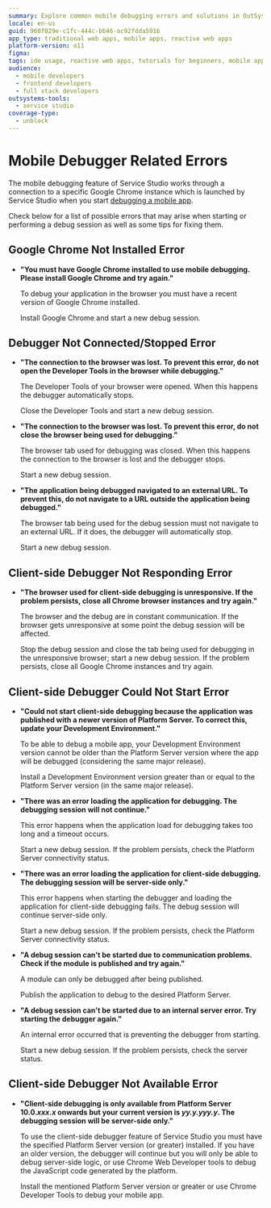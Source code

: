 ```yaml
---
summary: Explore common mobile debugging errors and solutions in OutSystems 11 (O11) when using Google Chrome.
locale: en-us
guid: 960f029e-c1fc-444c-bb46-ac92fdda5916
app_type: traditional web apps, mobile apps, reactive web apps
platform-version: o11
figma:
tags: ide usage, reactive web apps, tutorials for beginners, mobile app debugging, google chrome, error handling
audience:
  - mobile developers
  - frontend developers
  - full stack developers
outsystems-tools:
  - service studio
coverage-type:
  - unblock
---
```


# Mobile Debugger Related Errors

The mobile debugging feature of Service Studio works through a connection to a specific Google Chrome instance which is launched by Service Studio when you start [debugging a mobile app](<../../../debugging-apps/intro.md#mobile-debugging-scenarios>).

Check below for a list of possible errors that may arise when starting or performing a debug session as well as some tips for fixing them.

## Google Chrome Not Installed Error

* **"You must have Google Chrome installed to use mobile debugging. Please install Google Chrome and try again."**

    To debug your application in the browser you must have a recent version of Google Chrome installed.

    Install Google Chrome and start a new debug session.

## Debugger Not Connected/Stopped Error

* **"The connection to the browser was lost. To prevent this error, do not open the Developer Tools in the browser while debugging."**

    The Developer Tools of your browser were opened. When this happens the debugger automatically stops.  

    Close the Developer Tools and start a new debug session.

* **"The connection to the browser was lost. To prevent this error, do not close the browser being used for debugging."**

    The browser tab used for debugging was closed. When this happens the connection to the browser is lost and the debugger stops.

    Start a new debug session.

* **"The application being debugged navigated to an external URL. To prevent this, do not navigate to a URL outside the application being debugged."**

    The browser tab being used for the debug session must not navigate to an external URL. If it does, the debugger will automatically stop.

    Start a new debug session.

## Client-side Debugger Not Responding Error

* **"The browser used for client-side debugging is unresponsive. If the problem persists, close all Chrome browser instances and try again."**

    The browser and the debug are in constant communication. If the browser gets unresponsive at some point the debug session will be affected.

    Stop the debug session and close the tab being used for debugging in the unresponsive browser; start a new debug session. If the problem persists, close all Google Chrome instances and try again.

## Client-side Debugger Could Not Start Error

* **"Could not start client-side debugging because the application was published with a newer version of Platform Server. To correct this, update your Development Environment."**

    To be able to debug a mobile app, your Development Environment version cannot be older than the Platform Server version where the app will be debugged (considering the same major release).  

    Install a Development Environment version greater than or equal to the Platform Server version (in the same major release).

* **"There was an error loading the application for debugging. The debugging session will not continue."**

    This error happens when the application load for debugging takes too long and a timeout occurs.

    Start a new debug session. If the problem persists, check the Platform Server connectivity status.

* **"There was an error loading the application for client-side debugging. The debugging session will be server-side only."**

    This error happens when starting the debugger and loading the application for client-side debugging fails. The debug session will continue server-side only.

    Start a new debug session. If the problem persists, check the Platform Server connectivity status.

* **"A debug session can't be started due to communication problems. Check if the module is published and try again."**

    A module can only be debugged after being published.

    Publish the application to debug to the desired Platform Server.

* **"A debug session can't be started due to an internal server error. Try starting the debugger again."**

    An internal error occurred that is preventing the debugger from starting.

    Start a new debug session. If the problem persists, check the server status.

## Client-side Debugger Not Available Error

* **"Client-side debugging is only available from Platform Server 10.0._xxx.x_ onwards but your current version is _yy.y.yyy.y_. The debugging session will be server-side only."**

    To use the client-side debugger feature of Service Studio you must have the specified Platform Server version (or greater) installed. If you have an older version, the debugger will continue but you will only be able to debug server-side logic, or use Chrome Web Developer tools to debug the JavaScript code generated by the platform.

    Install the mentioned Platform Server version or greater or use Chrome Developer Tools to debug your mobile app.
